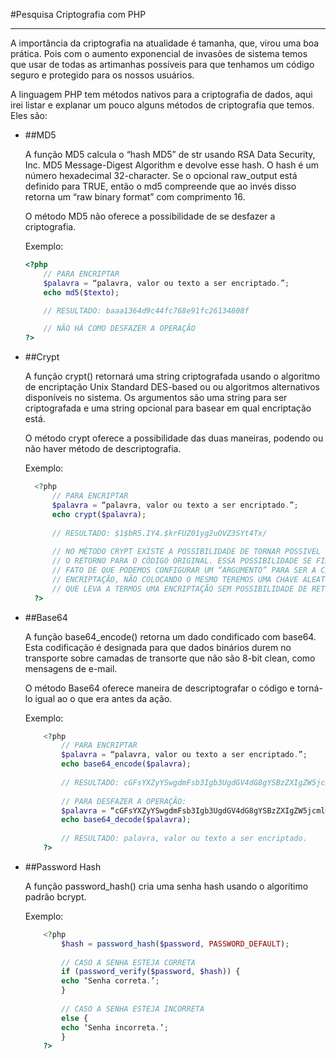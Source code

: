 #Pesquisa Criptografia com PHP


___

A importância da criptografia na atualidade é tamanha, que, virou uma boa prática. Pois com o aumento exponencial de invasões de sistema temos que usar de todas as artimanhas possíveis para que tenhamos um código seguro e protegido para os nossos usuários.

A linguagem PHP tem métodos nativos para a criptografia de dados, aqui irei listar e explanar um pouco alguns métodos de criptografia que temos. Eles são:


- ##MD5
  
  A função MD5 calcula o “hash MD5” de str usando RSA Data Security, Inc. MD5 Message-Digest Algorithm e devolve esse hash. O hash é um número hexadecimal 32-character. Se o opcional raw_output está definido para TRUE, então o md5 compreende que ao invés disso retorna um “raw binary format” com comprimento 16.

  O método MD5 não oferece a possibilidade de se desfazer a criptografia.

    Exemplo:
    ```php
    <?php
        // PARA ENCRIPTAR
        $palavra = “palavra, valor ou texto a ser encriptado.”;
        echo md5($texto);
    
        // RESULTADO: baaa1364d9c44fc768e91fc26134808f
    
        // NÃO HÁ COMO DESFAZER A OPERAÇÃO
    ?>
    ```


- ##Crypt
  
  A função crypt() retornará uma string criptografada usando o algoritmo de encriptação Unix Standard DES-based ou ou algoritmos alternativos disponíveis no sistema. Os argumentos são uma string para ser criptografada e uma string opcional para basear em qual encriptação está.
    
  O método crypt oferece a possibilidade das duas maneiras, podendo ou não haver método de descriptografia.

  Exemplo:
  ```php
    <?php
        // PARA ENCRIPTAR
        $palavra = “palavra, valor ou texto a ser encriptado.”;
        echo crypt($palavra);
        
        // RESULTADO: $1$bR5.IY4.$krFUZ01yg2uOVZ3SYt4Tx/
        
        // NO MÉTODO CRYPT EXISTE A POSSIBILIDADE DE TORNAR POSSIVEL OU NÃO O
        // O RETORNO PARA O CÓDIGO ORIGINAL. ESSA POSSIBILIDADE SE FIXA NO
        // FATO DE QUE PODEMOS CONFIGURAR UM “ARGUMENTO” PARA SER A CHAVE DA
        // ENCRIPTAÇÃO, NÃO COLOCANDO O MESMO TEREMOS UMA CHAVE ALEATÓRIA O
        // QUE LEVA A TERMOS UMA ENCRIPTAÇÃO SEM POSSIBILIDADE DE RETORNO.
    ?>
  ```


- ##Base64

    A função base64_encode() retorna um dado condificado com base64. Esta codificação é designada para que dados binários durem no transporte sobre camadas de transorte que não são 8-bit clean, como mensagens de e-mail.

    O método Base64 oferece maneira de descriptografar o código e torná-lo igual ao o que era antes da ação.

    Exemplo:
    ```php
        <?php
            // PARA ENCRIPTAR
            $palavra = “palavra, valor ou texto a ser encriptado.”;
            echo base64_encode($palavra);
            
            // RESULTADO: cGFsYXZyYSwgdmFsb3Igb3UgdGV4dG8gYSBzZXIgZW5jcmlwdGFkby4=
            
            // PARA DESFAZER A OPERAÇÃO:
            $palavra = “cGFsYXZyYSwgdmFsb3Igb3UgdGV4dG8gYSBzZXIgZW5jcmlwdGFkby4=”;
            echo base64_decode($palavra);
            
            // RESULTADO: palavra, valor ou texto a ser encriptado.
        ?>
    ```


- ##Password Hash

    A função password_hash() cria uma senha hash usando o algorítimo padrão bcrypt.

    Exemplo:
    ```php
        <?php
            $hash = password_hash($password, PASSWORD_DEFAULT);
            
            // CASO A SENHA ESTEJA CORRETA
            if (password_verify($password, $hash)) {
            echo ‘Senha correta.’;
            }
            
            // CASO A SENHA ESTEJA INCORRETA
            else {
            echo ‘Senha incorreta.’;
            }
        ?>
    ```
